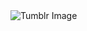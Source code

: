<img src="https://64.media.tumblr.com/dddb86f568b96d9814ae219c27c111b3/a08294b63f08623d-ef/s500x750/71021bb3a4f0adb209db024577a4570f16203044.gif" alt="Tumblr Image" />
